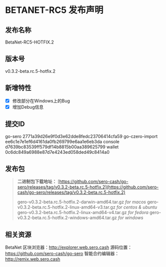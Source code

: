 # BETANET-RC5 发布声明


## 发布名称

BetaNet-RC5-HOTFIX.2

## 版本号

v0.3.2-beta.rc.5-hotfix.2

## 新增特性

- [x] 修改部分在Windows上的Bug
- [x] 增加Debug信息

## 提交ID

go-sero 2771a39d26e9f0d3e62dde8fedc23706414cfa59
go-czero-import ee6c1e7e1ef6d4161da0fb269799e6aa1e6eb3da
console d7639bc83539ff579df14b8815b00aa389625799
wallet 0c6dc849a6988e87d7e4243ed058ded49c8414a0

## 发布包

> **二进制包下载地址：**
> [https://github.com/sero-cash/go-sero/releases/tag/v0.3.2-beta.rc.5-hotfix.2](https://github.com/sero-cash/go-sero/releases/tag/v0.3.2-beta.rc.5-hotfix.2)
>
> gero-v0.3.2-beta.rc.5-hotfix.2-darwin-amd64.tar.gz  _for macos_
> gero-v0.3.2-beta.rc.5-hotfix.2-linux-amd64-v3.tar.gz  _for centos & ubuntu_
> gero-v0.3.2-beta.rc.5-hotfix.2-linux-amd64-v4.tar.gz  _for fedora_
> gero-v0.3.2-beta.rc.5-hotfix.2-windows-amd64.tar.gz  _for windows_

## 相关资源

BetaNet 区块浏览器：http://explorer.web.sero.cash
源码位置：https://github.com/sero-cash/go-sero
智能合约编辑器：http://remix.web.sero.cash